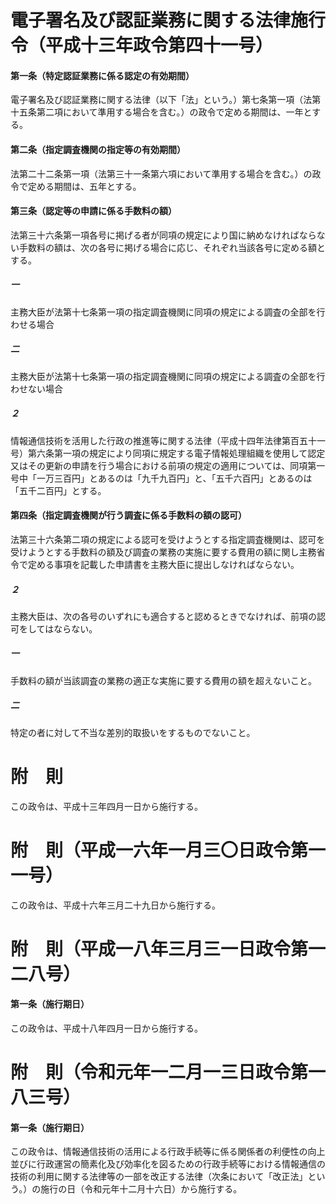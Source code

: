 # 電子署名及び認証業務に関する法律施行令（平成十三年政令第四十一号）
#### 第一条（特定認証業務に係る認定の有効期間）
電子署名及び認証業務に関する法律（以下「法」という。）第七条第一項（法第十五条第二項において準用する場合を含む。）の政令で定める期間は、一年とする。
#### 第二条（指定調査機関の指定等の有効期間）
法第二十二条第一項（法第三十一条第六項において準用する場合を含む。）の政令で定める期間は、五年とする。
#### 第三条（認定等の申請に係る手数料の額）
法第三十六条第一項各号に掲げる者が同項の規定により国に納めなければならない手数料の額は、次の各号に掲げる場合に応じ、それぞれ当該各号に定める額とする。
##### 一
主務大臣が法第十七条第一項の指定調査機関に同項の規定による調査の全部を行わせる場合
##### 二
主務大臣が法第十七条第一項の指定調査機関に同項の規定による調査の全部を行わせない場合
##### ２
情報通信技術を活用した行政の推進等に関する法律（平成十四年法律第百五十一号）第六条第一項の規定により同項に規定する電子情報処理組織を使用して認定又はその更新の申請を行う場合における前項の規定の適用については、同項第一号中「一万三百円」とあるのは「九千九百円」と、「五千六百円」とあるのは「五千二百円」とする。
#### 第四条（指定調査機関が行う調査に係る手数料の額の認可）
法第三十六条第二項の規定による認可を受けようとする指定調査機関は、認可を受けようとする手数料の額及び調査の業務の実施に要する費用の額に関し主務省令で定める事項を記載した申請書を主務大臣に提出しなければならない。
##### ２
主務大臣は、次の各号のいずれにも適合すると認めるときでなければ、前項の認可をしてはならない。
##### 一
手数料の額が当該調査の業務の適正な実施に要する費用の額を超えないこと。
##### 二
特定の者に対して不当な差別的取扱いをするものでないこと。
# 附　則
この政令は、平成十三年四月一日から施行する。
# 附　則（平成一六年一月三〇日政令第一一号）
この政令は、平成十六年三月二十九日から施行する。
# 附　則（平成一八年三月三一日政令第一二八号）
#### 第一条（施行期日）
この政令は、平成十八年四月一日から施行する。
# 附　則（令和元年一二月一三日政令第一八三号）
#### 第一条（施行期日）
この政令は、情報通信技術の活用による行政手続等に係る関係者の利便性の向上並びに行政運営の簡素化及び効率化を図るための行政手続等における情報通信の技術の利用に関する法律等の一部を改正する法律（次条において「改正法」という。）の施行の日（令和元年十二月十六日）から施行する。
